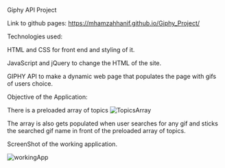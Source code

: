 Giphy API Project

Link to github pages: https://mhamzahhanif.github.io/Giphy_Project/

Technologies used:

  HTML and CSS for front end and styling of it.

  JavaScript and jQuery to change the HTML of the site.

  GIPHY API to make a dynamic web page that populates the page with gifs of users choice.

Objective of the Application:

  There is a preloaded array of topics 
  ![TopicsArray](https://github.com/mhamzahhanif/Giphy_Project/blob/master/assets/images/topicsArray.PNG)
  
  The array is also gets populated when user searches for any gif and sticks the searched gif name in front of the preloaded array of       topics.
  
  ScreenShot of the working application.
  
  ![workingApp](https://github.com/mhamzahhanif/Giphy_Project/blob/master/assets/images/workingApp.PNG)
